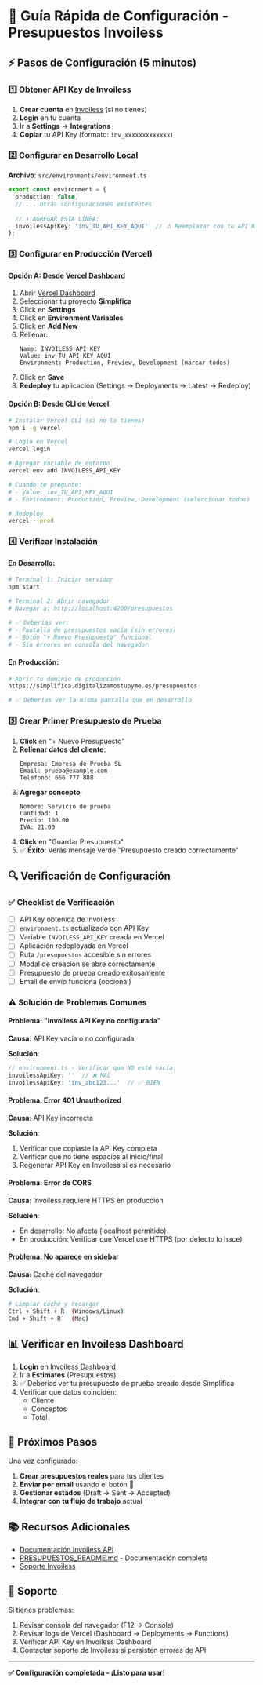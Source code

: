 # 🚀 Guía Rápida de Configuración - Presupuestos Invoiless

## ⚡ Pasos de Configuración (5 minutos)

### 1️⃣ Obtener API Key de Invoiless

1. **Crear cuenta** en [Invoiless](https://invoiless.com) (si no tienes)
2. **Login** en tu cuenta
3. Ir a **Settings** → **Integrations**
4. **Copiar** tu API Key (formato: `inv_xxxxxxxxxxxxx`)

### 2️⃣ Configurar en Desarrollo Local

**Archivo**: `src/environments/environment.ts`

```typescript
export const environment = {
  production: false,
  // ... otras configuraciones existentes
  
  // ⬇️ AGREGAR ESTA LÍNEA:
  invoilessApiKey: 'inv_TU_API_KEY_AQUI'  // ⚠️ Reemplazar con tu API Key real
};
```

### 3️⃣ Configurar en Producción (Vercel)

#### Opción A: Desde Vercel Dashboard

1. Abrir [Vercel Dashboard](https://vercel.com/dashboard)
2. Seleccionar tu proyecto **Simplifica**
3. Click en **Settings**
4. Click en **Environment Variables**
5. Click en **Add New**
6. Rellenar:
   ```
   Name: INVOILESS_API_KEY
   Value: inv_TU_API_KEY_AQUI
   Environment: Production, Preview, Development (marcar todos)
   ```
7. Click en **Save**
8. **Redeploy** tu aplicación (Settings → Deployments → Latest → Redeploy)

#### Opción B: Desde CLI de Vercel

```bash
# Instalar Vercel CLI (si no lo tienes)
npm i -g vercel

# Login en Vercel
vercel login

# Agregar variable de entorno
vercel env add INVOILESS_API_KEY

# Cuando te pregunte:
# - Value: inv_TU_API_KEY_AQUI
# - Environment: Production, Preview, Development (seleccionar todos)

# Redeploy
vercel --prod
```

### 4️⃣ Verificar Instalación

#### En Desarrollo:

```bash
# Terminal 1: Iniciar servidor
npm start

# Terminal 2: Abrir navegador
# Navegar a: http://localhost:4200/presupuestos

# ✅ Deberías ver:
# - Pantalla de presupuestos vacía (sin errores)
# - Botón "+ Nuevo Presupuesto" funcional
# - Sin errores en consola del navegador
```

#### En Producción:

```bash
# Abrir tu dominio de producción
https://simplifica.digitalizamostupyme.es/presupuestos

# ✅ Deberías ver la misma pantalla que en desarrollo
```

### 5️⃣ Crear Primer Presupuesto de Prueba

1. **Click** en "+ Nuevo Presupuesto"
2. **Rellenar datos del cliente**:
   ```
   Empresa: Empresa de Prueba SL
   Email: prueba@example.com
   Teléfono: 666 777 888
   ```
3. **Agregar concepto**:
   ```
   Nombre: Servicio de prueba
   Cantidad: 1
   Precio: 100.00
   IVA: 21.00
   ```
4. **Click** en "Guardar Presupuesto"
5. ✅ **Éxito**: Verás mensaje verde "Presupuesto creado correctamente"

## 🔍 Verificación de Configuración

### ✅ Checklist de Verificación

- [ ] API Key obtenida de Invoiless
- [ ] `environment.ts` actualizado con API Key
- [ ] Variable `INVOILESS_API_KEY` creada en Vercel
- [ ] Aplicación redeployada en Vercel
- [ ] Ruta `/presupuestos` accesible sin errores
- [ ] Modal de creación se abre correctamente
- [ ] Presupuesto de prueba creado exitosamente
- [ ] Email de envío funciona (opcional)

### ⚠️ Solución de Problemas Comunes

#### Problema: "Invoiless API Key no configurada"

**Causa**: API Key vacía o no configurada

**Solución**:
```typescript
// environment.ts - Verificar que NO esté vacía:
invoilessApiKey: ''  // ❌ MAL
invoilessApiKey: 'inv_abc123...'  // ✅ BIEN
```

#### Problema: Error 401 Unauthorized

**Causa**: API Key incorrecta

**Solución**:
1. Verificar que copiaste la API Key completa
2. Verificar que no tiene espacios al inicio/final
3. Regenerar API Key en Invoiless si es necesario

#### Problema: Error de CORS

**Causa**: Invoiless requiere HTTPS en producción

**Solución**:
- En desarrollo: No afecta (localhost permitido)
- En producción: Verificar que Vercel use HTTPS (por defecto lo hace)

#### Problema: No aparece en sidebar

**Causa**: Caché del navegador

**Solución**:
```bash
# Limpiar caché y recargar
Ctrl + Shift + R  (Windows/Linux)
Cmd + Shift + R   (Mac)
```

## 📊 Verificar en Invoiless Dashboard

1. **Login** en [Invoiless Dashboard](https://invoiless.com/login)
2. Ir a **Estimates** (Presupuestos)
3. ✅ Deberías ver tu presupuesto de prueba creado desde Simplifica
4. Verificar que datos coinciden:
   - Cliente
   - Conceptos
   - Total

## 🎯 Próximos Pasos

Una vez configurado:

1. **Crear presupuestos reales** para tus clientes
2. **Enviar por email** usando el botón 📧
3. **Gestionar estados** (Draft → Sent → Accepted)
4. **Integrar con tu flujo de trabajo** actual

## 📚 Recursos Adicionales

- [Documentación Invoiless API](https://docs.invoiless.com)
- [PRESUPUESTOS_README.md](./PRESUPUESTOS_README.md) - Documentación completa
- [Soporte Invoiless](https://invoiless.com/support)

## 💬 Soporte

Si tienes problemas:

1. Revisar consola del navegador (F12 → Console)
2. Revisar logs de Vercel (Dashboard → Deployments → Functions)
3. Verificar API Key en Invoiless Dashboard
4. Contactar soporte de Invoiless si persisten errores de API

---

**✅ Configuración completada - ¡Listo para usar!**
